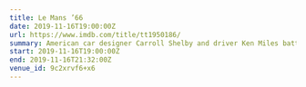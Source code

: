 ```yaml
---
title: Le Mans ’66
date: 2019-11-16T19:00:00Z
url: https://www.imdb.com/title/tt1950186/
summary: American car designer Carroll Shelby and driver Ken Miles battle corporate interference, the laws of physics and their own personal demons to build a revolutionary race car for Ford and challenge Ferrari at the 24 Hours of Le Mans in 1966.
start: 2019-11-16T19:00:00Z
end: 2019-11-16T21:32:00Z
venue_id: 9c2xrvf6+x6
---
```


